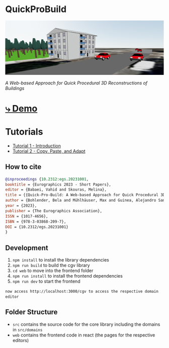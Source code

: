 # QuickProBuild

![Header](./cgv.png)

_A Web-based Approach for Quick Procedural 3D Reconstructions of Buildings_

# [⤷ Demo](https://cc-bbohlender.github.io/cgv)

# Tutorials

* [Tutorial 1 - Introduction](https://youtu.be/zPJIINTPS94)
* [Tutorial 2 - Copy, Paste, and Adapt](https://youtu.be/r1kTkCn6QgI)

## How to cite

```bibtex
@inproceedings {10.2312:egs.20231001,
booktitle = {Eurographics 2023 - Short Papers},
editor = {Babaei, Vahid and Skouras, Melina},
title = {{Quick-Pro-Build: A Web-based Approach for Quick Procedural 3D Reconstructions of Buildings}},
author = {Bohlender, Bela and Mühlhäuser, Max and Guinea, Alejandro Sanchez},
year = {2023},
publisher = {The Eurographics Association},
ISSN = {1017-4656},
ISBN = {978-3-03868-209-7},
DOI = {10.2312/egs.20231001}
}
```

## Development

1. `npm install` to install the library dependencies
2. `npm run build` to build the cgv library
3. `cd web` to move into the frontend folder
4. `npm run install` to install the frontend dependencies
5. `npm run dev` to start the frontend

`now access http://localhost:3000/cgv to access the respective domain editor`

## Folder Structure

-   `src` contains the source code for the core library including the domains in `src/domains`
-   `web` contains the frontend code in react (the pages for the respective editors)

